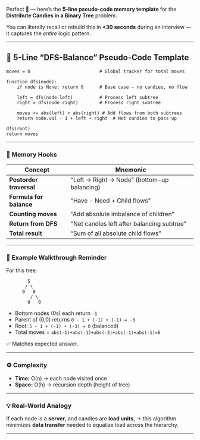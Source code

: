 Perfect 👏 — here’s the **5-line pseudo-code memory template** for the **Distribute Candies in a Binary Tree** problem.

You can literally recall or rebuild this in **<30 seconds** during an interview — it captures the *entire* logic pattern.

---

## 🧠 5-Line “DFS-Balance” Pseudo-Code Template

```
moves = 0                          # Global tracker for total moves

function dfs(node):
    if node is None: return 0      # Base case — no candies, no flow

    left = dfs(node.left)          # Process left subtree
    right = dfs(node.right)        # Process right subtree

    moves += abs(left) + abs(right) # Add flows from both subtrees
    return node.val - 1 + left + right  # Net candies to pass up

dfs(root)
return moves
```

---

### 🔑 Memory Hooks

| Concept                 | Mnemonic                                    |
| ----------------------- | ------------------------------------------- |
| **Postorder traversal** | “Left → Right → Node” (bottom-up balancing) |
| **Formula for balance** | “Have - Need + Child flows”                 |
| **Counting moves**      | “Add absolute imbalance of children”        |
| **Return from DFS**     | “Net candies left after balancing subtree”  |
| **Total result**        | “Sum of all absolute child flows”           |

---

### 🧩 Example Walkthrough Reminder

For this tree:

```
        5
       / \
      0   0
         / \
        0   0
```

* Bottom nodes (0s) each return `-1`
* Parent of (0,0) returns `0 - 1 + (-1) + (-1) = -3`
* Root: `5 - 1 + (-1) + (-3) = 0` (balanced)
* Total moves = `abs(-1)+abs(-1)+abs(-3)+abs(-1)+abs(-1)=6`

✅ Matches expected answer.

---

### ⚙️ Complexity

* **Time:** O(n) → each node visited once
* **Space:** O(h) → recursion depth (height of tree)

---

### 💡 Real-World Analogy

If each node is a **server**, and candies are **load units**,
→ this algorithm minimizes **data transfer** needed to equalize load across the hierarchy.

---

